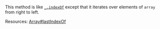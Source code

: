 This method is like <a href="#indexOf"><code>\_.indexOf</code></a> except that it iterates over elements of <code>array</code> from right to left.

Resources: [Array#lastIndexOf](https://developer.mozilla.org/docs/Web/JavaScript/Reference/Global_Objects/Array/lastIndexOf)

